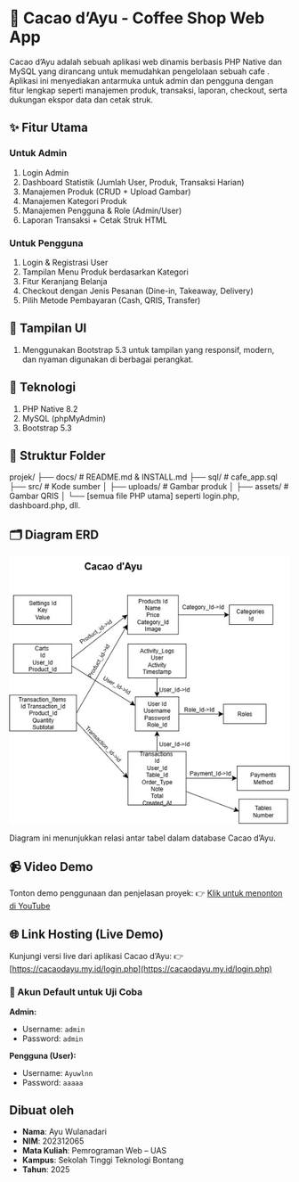 #                                 🍵 Cacao d’Ayu - Coffee Shop Web App

Cacao d’Ayu adalah sebuah aplikasi web dinamis berbasis PHP Native dan MySQL yang dirancang untuk memudahkan pengelolaan sebuah cafe . Aplikasi ini menyediakan antarmuka untuk admin dan pengguna dengan fitur lengkap seperti manajemen produk, transaksi, laporan, checkout, serta dukungan ekspor data dan cetak struk.

## ✨ Fitur Utama
### Untuk Admin
1. Login Admin
2. Dashboard Statistik (Jumlah User, Produk, Transaksi Harian)
3. Manajemen Produk (CRUD + Upload Gambar)
4. Manajemen Kategori Produk
5. Manajemen Pengguna & Role (Admin/User)
6. Laporan Transaksi + Cetak Struk HTML
### Untuk Pengguna
1. Login & Registrasi User
2. Tampilan Menu Produk berdasarkan Kategori
3. Fitur Keranjang Belanja
4. Checkout dengan Jenis Pesanan (Dine-in, Takeaway, Delivery)
5. Pilih Metode Pembayaran (Cash, QRIS, Transfer)

## 🎨 Tampilan UI
1. Menggunakan Bootstrap 5.3 untuk tampilan yang responsif, modern, dan nyaman digunakan di berbagai perangkat.


## 🔗 Teknologi
1. PHP Native 8.2
2. MySQL (phpMyAdmin)
3. Bootstrap 5.3

## 📄 Struktur Folder
projek/
├── docs/               # README.md & INSTALL.md
├── sql/                # cafe_app.sql
├── src/                # Kode sumber
│   ├── uploads/        # Gambar produk
│   ├── assets/         # Gambar QRIS
│   └── [semua file PHP utama] seperti login.php, dashboard.php, dll.

## 🗂️ Diagram ERD

![ERD Diagram](ERD_Cacao.jpg)

Diagram ini menunjukkan relasi antar tabel dalam database Cacao d’Ayu.

## 📹 Video Demo
Tonton demo penggunaan dan penjelasan proyek:
👉 [Klik untuk menonton di YouTube](https://youtu.be/sznGOmBTK8M?si=GbPN8_vovJHUQoEW)

## 🌐 Link Hosting (Live Demo)
Kunjungi versi live dari aplikasi Cacao d’Ayu:
👉 [https://cacaodayu.my.id/login.php](https://cacaodayu.my.id/login.php)

### 🔑 Akun Default untuk Uji Coba

**Admin:**
- Username: `admin`
- Password: `admin`

**Pengguna (User):**
- Username: `Ayuwlnn`
- Password: `aaaaa`


## Dibuat oleh
- **Nama**: Ayu Wulanadari
- **NIM**: 202312065
- **Mata Kuliah**: Pemrograman Web – UAS
- **Kampus**: Sekolah Tinggi Teknologi Bontang
- **Tahun**: 2025

